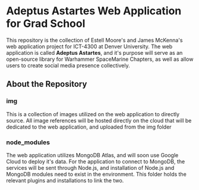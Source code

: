 # Adeptus Astartes Web Application for Grad School
This repository is the collection of Estell Moore's and James McKenna's web application project for ICT-4300 at Denver University. The web application is called **Adeptus Astartes**, and it's purpose will serve as an open-source library for Warhammer SpaceMarine Chapters, as well as allow users to create social media presence collectively.

## About the Repository
### img
This is a collection of images utilized on the web application to directly source. All image references will be hosted directly on the cloud that will be dedicated to the web application, and uploaded from the img folder

### node_modules
The web application utilizes MongoDB Atlas, and will soon use Google Cloud to deploy it's data. For the application to connect to MongoDB, the services will be sent through Node.js, and installation of Node.js and MongoDB modules need to exist in the environment. This folder holds the relevant plugins and installations to link the two.
